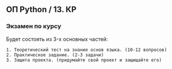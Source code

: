 ## ОП Python / 13. КР
### Экзамен по курсу

Будет состоять из 3-x основных частей:

    1. Теоретический тест на знание основ языка. (10-12 вопросов)
    2. Практическое задание. (2-3 задачи)
    3. Защита проекта. (придумайте свой проект и защищайте его)
  
